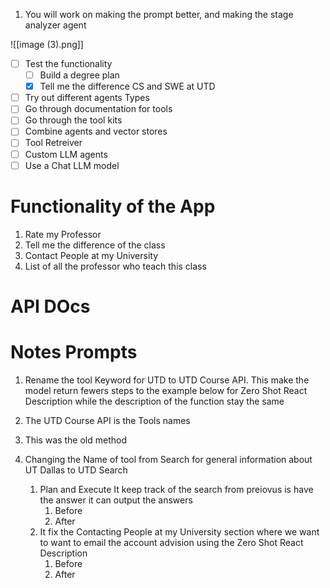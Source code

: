 
1. You will work on making the prompt better, and making the stage analyzer agent

![[image (3).png]]
- [ ] Test the functionality
	- [ ] Build a degree plan 
	- [x] Tell me the difference CS and SWE  at UTD
- [ ] Try out different agents Types
- [ ] Go through documentation for tools 
- [ ] Go through the tool kits 
- [ ] Combine agents and vector stores 
- [ ] Tool Retreiver 
- [ ] Custom LLM agents
- [ ] Use a Chat LLM model 

# Functionality of the App

1. Rate my Professor 
2. Tell me the difference of the class
3. Contact People at my University 
4. List of all the professor who teach this class

# API DOcs



# Notes Prompts

1. Rename the tool Keyword for UTD to UTD Course API. This make the model return fewers steps to the example below for Zero Shot React Description  while the description of the function stay the same 

1. The UTD Course API is the Tools names 
2. This was the old method 


2. Changing the Name of tool from Search for general information about UT Dallas to UTD Search
	1. Plan and Execute It keep track of the search from preiovus is have the answer it can output the answers
		1. Before
		2. After 
	4.  It fix the Contacting People at my University section where we want to want to email the account  advision using the Zero Shot React Description 
		1. Before
		2. After
	